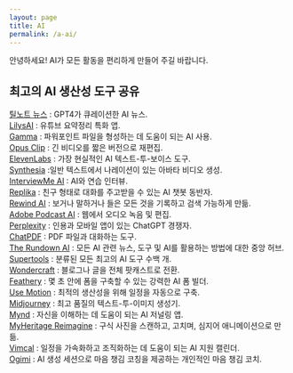 ```yaml
---
layout: page
title: AI
permalink: /a-ai/
---
```


안녕하세요! AI가 모든 활동을 편리하게 만들어 주길 바랍니다.

## 최고의 AI 생산성 도구 공유 
[틸노트 뉴스](https://tilnote.io/news) : GPT4가 큐레이션한 AI 뉴스.    
[LilysAI](https://lilys.ai/) : 유튜브 요약정리 특화 앱.  
[Gamma](https://gamma.app/) : 파워포인트 파일을 형성하는 데 도움이 되는 AI 사용.  
[Opus Clip](https://www.opus.pro/ ) : 긴 비디오를 짧은 버전으로 재편집.  
[ElevenLabs](https://elevenlabs.io/ ) : 가장 현실적인 AI 텍스트-투-보이스 도구.  
[Synthesia](https://www.synthesia.io/ ) :일반 텍스트에서 나레이션이 있는 아바타 비디오 생성.  
[InterviewMe AI](https://interviewmeai.com/ ) : AI와 연습 인터뷰.   
[Replika](https://replika.com/ ) : 친구 형태로 대화를 주고받을 수 있는 AI 챗봇 동반자.  
[Rewind AI](https://www.rewind.ai/ ) : 보거나 말하거나 들은 모든 것을 기록하고 검색 가능하게 만듦.  
[Adobe Podcast AI](https://podcast.adobe.com/ ) : 웹에서 오디오 녹음 및 편집.  
[Perplexity](https://www.perplexity.ai/) : 인용과 모바일 앱이 있는 ChatGPT 경쟁자.   
[ChatPDF](https://www.chatpdf.com/) : PDF 파일과 대화하는 도구.  
[The Rundown AI](https://www.therundown.ai/) :  모든 AI 관련 뉴스, 도구 및 AI를 활용하는 방법에 대한 중앙 허브.  
[Supertools](https://supertools.therundown.ai/) : 분류된 모든 최고의 AI 도구 수백 개.  
[Wondercraft](https://www.wondercraft.ai/) : 블로그나 글을 전체 팟캐스트로 전환.  
[Feathery](https://www.feathery.io/ ) : 몇 초 안에 폼을 구축할 수 있는 강력한 AI 폼 빌더.  
[Use Motion](https://www.usemotion.com/ ) : 최적의 생산성을 위해 일정을 자동으로 구축.  
[Midjourney](https://www.midjourney.com/home?callbackUrl=%2Fexplore) : 최고 품질의 텍스트-투-이미지 생성기.  
[Mynd](https://www.mynd.so/ ) : 자신을 이해하는 데 도움이 되는 AI 저널링 앱.    
[MyHeritage Reimagine](https://www.myheritage.com/reimagine/ ) : 구식 사진을 스캔하고, 고치며, 심지어 애니메이션으로 만듦.  
[Vimcal](https://www.vimcal.com/ ) : 일정을 가속화하고 조직화하는 데 도움이 되는 AI 지원 캘린더.  
[Ogimi](https://ogimi.ai/ ) : AI 생성 세션으로 마음 챙김 코칭을 제공하는 개인적인 마음 챙김 코치.  
 



